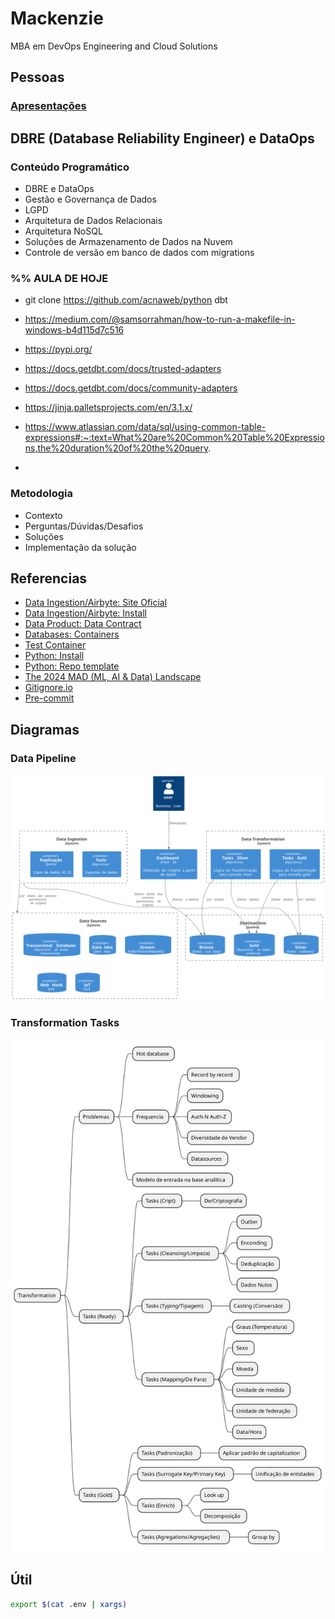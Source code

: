 # Mackenzie

MBA em DevOps Engineering and Cloud Solutions

## Pessoas

###  [Apresentações](docs/apresentacao.md)

## DBRE (Database Reliability Engineer) e DataOps

### Conteúdo Programático

* DBRE e DataOps
* Gestão e Governança de Dados
* LGPD
* Arquitetura de Dados Relacionais
* Arquitetura NoSQL
* Soluções de Armazenamento de Dados na Nuvem
* Controle de versão em banco de dados com migrations

### %% AULA DE HOJE

- git clone https://github.com/acnaweb/python dbt
- https://medium.com/@samsorrahman/how-to-run-a-makefile-in-windows-b4d115d7c516
- https://pypi.org/
- https://docs.getdbt.com/docs/trusted-adapters
- https://docs.getdbt.com/docs/community-adapters
- https://jinja.palletsprojects.com/en/3.1.x/
- https://www.atlassian.com/data/sql/using-common-table-expressions#:~:text=What%20are%20Common%20Table%20Expressions,the%20duration%20of%20the%20query.

- 
### Metodologia

- Contexto
- Perguntas/Dúvidas/Desafios
- Soluções
- Implementação da solução

## Referencias

- [Data Ingestion/Airbyte: Site Oficial](https://airbyte.com/)
- [Data Ingestion/Airbyte: Install](https://github.com/acnaweb/airbyte)
- [Data Product: Data Contract](https://datacontract.com/)
- [Databases: Containers](https://github.com/acnaweb/database)
- [Test Container](https://testcontainers.com/)
- [Python: Install](https://www.python.org/downloads/)
- [Python: Repo template](https://github.com/acnaweb/python)
- [The 2024 MAD (ML, AI & Data) Landscape](https://mad.firstmark.com/)
- [Gitignore.io](https://www.toptal.com/developers/gitignore/)
- [Pre-commit](https://pre-commit.com/)

## Diagramas

### Data Pipeline

![](assets/docs/data_pipelines/data_pipelines.svg)

### Transformation Tasks

![](assets/docs/transformation/transformation.svg)

## Útil

```sh
export $(cat .env | xargs)
```

